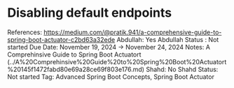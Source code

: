 # Disabling default endpoints

References: https://medium.com/@pratik.941/a-comprehensive-guide-to-spring-boot-actuator-c2bd63a32ede
Abdullah: Yes
Abdullah Status : Not started
Due Date: November 19, 2024 → November 24, 2024
Notes: A Comprehinsive Guide to Spring Boot Actuatort (../A%20Comprehinsive%20Guide%20to%20Spring%20Boot%20Actuatort%20145f1472fabd80e69a28ce69f803e176.md) 
Shahd: No
Shahd Status: Not started
Tag: Advanced Spring Boot Concepts, Spring Boot Actuator